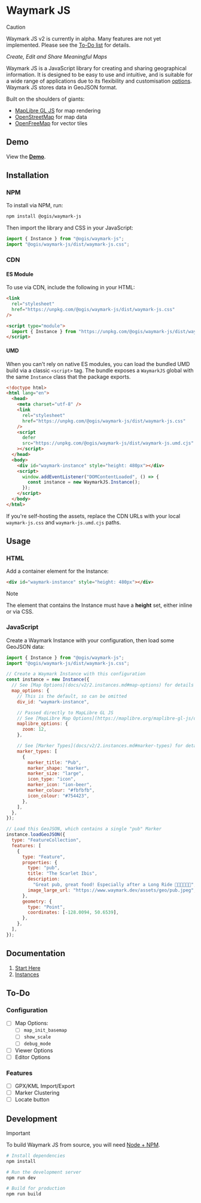 # Waymark JS

> [!CAUTION]
> Waymark JS v2 is currently in alpha. Many features are not yet implemented. Please see the [To-Do list](/readme.md#to-do) for details.

_Create, Edit and Share Meaningful Maps_

Waymark JS is a JavaScript library for creating and sharing geographical information. It is designed to be easy to use and intuitive, and is suitable for a wide range of applications due to its flexibility and customisation [options](/docs/v2/2.instances.md#map-options). Waymark JS stores data in GeoJSON format.

Built on the shoulders of giants:

- [MapLibre GL JS](https://maplibre.org/) for map rendering
- [OpenStreetMap](https://www.openstreetmap.org/) for map data
- [OpenFreeMap](https://openfreemap.org/) for vector tiles

## Demo

View the **[Demo](https://www.waymark.dev/js/v2.html)**.

## Installation

### NPM

To install via NPM, run:

```bash
npm install @ogis/waymark-js
```

Then import the library and CSS in your JavaScript:

```javascript
import { Instance } from "@ogis/waymark-js";
import "@ogis/waymark-js/dist/waymark-js.css";
```

### CDN

#### ES Module

To use via CDN, include the following in your HTML:

```html
<link
  rel="stylesheet"
  href="https://unpkg.com/@ogis/waymark-js/dist/waymark-js.css"
/>

<script type="module">
  import { Instance } from "https://unpkg.com/@ogis/waymark-js/dist/waymark-js.js";
</script>
```

#### UMD

When you can't rely on native ES modules, you can load the bundled UMD build via a classic `<script>` tag. The bundle exposes a `WaymarkJS` global with the same `Instance` class that the package exports.

```html
<!doctype html>
<html lang="en">
  <head>
    <meta charset="utf-8" />
    <link
      rel="stylesheet"
      href="https://unpkg.com/@ogis/waymark-js/dist/waymark-js.css"
    />
    <script
      defer
      src="https://unpkg.com/@ogis/waymark-js/dist/waymark-js.umd.cjs"
    ></script>
  </head>
  <body>
    <div id="waymark-instance" style="height: 480px"></div>
    <script>
      window.addEventListener("DOMContentLoaded", () => {
        const instance = new WaymarkJS.Instance();
      });
    </script>
  </body>
</html>
```

If you're self-hosting the assets, replace the CDN URLs with your local `waymark-js.css` and `waymark-js.umd.cjs` paths.

## Usage

### HTML

Add a container element for the Instance:

```html
<div id="waymark-instance" style="height: 480px"></div>
```

> [!NOTE]
> The element that contains the Instance must have a **height** set, either inline or via CSS.

### JavaScript

Create a Waymark Instance with your configuration, then load some GeoJSON data:

```javascript
import { Instance } from "@ogis/waymark-js";
import "@ogis/waymark-js/dist/waymark-js.css";

// Create a Waymark Instance with this configuration
const instance = new Instance({
  // See [Map Options](docs/v2/2.instances.md#map-options) for details
  map_options: {
    // This is the default, so can be omitted
    div_id: "waymark-instance",

    // Passed directly to MapLibre GL JS
    // See [MapLibre Map Options](https://maplibre.org/maplibre-gl-js/docs/API/type-aliases/MapOptions/)
    maplibre_options: {
      zoom: 12,
    },

    // See [Marker Types](docs/v2/2.instances.md#marker-types) for details
    marker_types: [
      {
        marker_title: "Pub",
        marker_shape: "marker",
        marker_size: "large",
        icon_type: "icon",
        marker_icon: "ion-beer",
        marker_colour: "#fbfbfb",
        icon_colour: "#754423",
      },
    ],
  },
});

// Load this GeoJSON, which contains a single "pub" Marker
instance.loadGeoJSON({
  type: "FeatureCollection",
  features: [
    {
      type: "Feature",
      properties: {
        type: "pub",
        title: "The Scarlet Ibis",
        description:
          "Great pub, great food! Especially after a Long Ride 🚴🍔🍟🍺🍺💤",
        image_large_url: "https://www.waymark.dev/assets/geo/pub.jpeg",
      },
      geometry: {
        type: "Point",
        coordinates: [-128.0094, 50.6539],
      },
    },
  ],
});
```

## Documentation

1. [Start Here](docs/v2/1.index.md)
2. [Instances](docs/v2/2.instances.md)

## To-Do

### Configuration

- [ ] Map Options:
  - [ ] `map_init_basemap`
  - [ ] `show_scale`
  - [ ] `debug_mode`
- [ ] Viewer Options
- [ ] Editor Options

### Features

- [ ] GPX/KML Import/Export
- [ ] Marker Clustering
- [ ] Locate button

## Development

> [!IMPORTANT]
> To build Waymark JS from source, you will need [Node + NPM](https://docs.npmjs.com/downloading-and-installing-node-js-and-npm).

```bash
# Install dependencies
npm install

# Run the development server
npm run dev

# Build for production
npm run build
```

